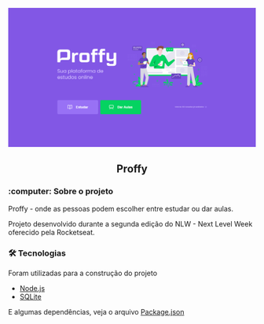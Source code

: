 ![](https://github.com/roseliaguiar/next-level-week-2/blob/master/screenshots/tela.png)

<h2 align="center">
  Proffy
</h2>

<h3> :computer: Sobre o projeto </h3>

<p>Proffy - onde as pessoas podem escolher entre estudar ou dar aulas.</p>
<p>Projeto desenvolvido durante a segunda edição do NLW - Next Level Week oferecido pela Rocketseat.</p>
  
<h3> 🛠 Tecnologias </h3>
  Foram utilizadas para a construção do projeto
  
  - [Node.js](https://nodejs.org/en/)
  - [SQLite](https://github.com/mapbox/node-sqlite3)
  
  <p>E algumas dependências, veja o arquivo <a href="https://github.com/roseliaguiar/next-level-week-2/blob/master/package.json">Package.json</a> </p> 
